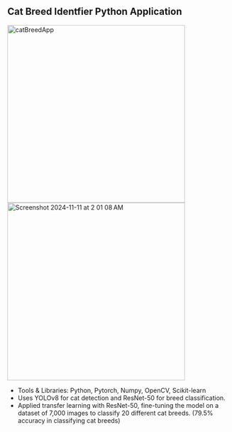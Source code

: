 ## Cat Breed Identfier Python Application

<img width="400" alt="catBreedApp" src="https://github.com/user-attachments/assets/8b4f058d-3654-4fe6-a20d-e0f2b6101949">
<img width="400" alt="Screenshot 2024-11-11 at 2 01 08 AM" src="https://github.com/user-attachments/assets/a3b03ecc-1b6f-4943-8d05-a06ff00dcb19">


- Tools & Libraries: Python, Pytorch, Numpy, OpenCV, Scikit-learn
- Uses YOLOv8 for cat detection and ResNet-50 for breed classification.
- Applied transfer learning with ResNet-50, fine-tuning the model on a dataset of 7,000 images to classify 20 different cat breeds. (79.5% accuracy in classifying cat breeds)
